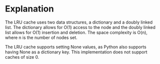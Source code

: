 # Explanation
The LRU cache uses two data structures, a dictionary and
a doubly linked list. The dictionary allows for O(1) access
to the node and the doubly linked list allows for O(1) insertion
and deletion. The space complexity is O(n), where n is the
number of nodes set.

The LRU cache supports setting None values, as Python also
supports having None as a dictionary key. This implementation
does not support caches of size 0.